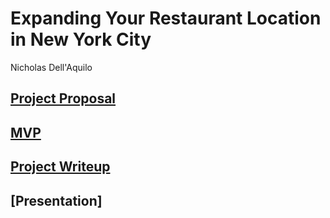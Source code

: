 # Expanding Your Restaurant Location in New York City

Nicholas Dell'Aquilo

## [Project Proposal](https://github.com/nickdellaquilo/Business-Project/blob/main/Project-Proposal.md)

## [MVP](https://github.com/nickdellaquilo/Business-Project/blob/main/MVP.md)

## [Project Writeup](https://github.com/nickdellaquilo/Business-Project/blob/main/project-writeup.md)

## [Presentation]
